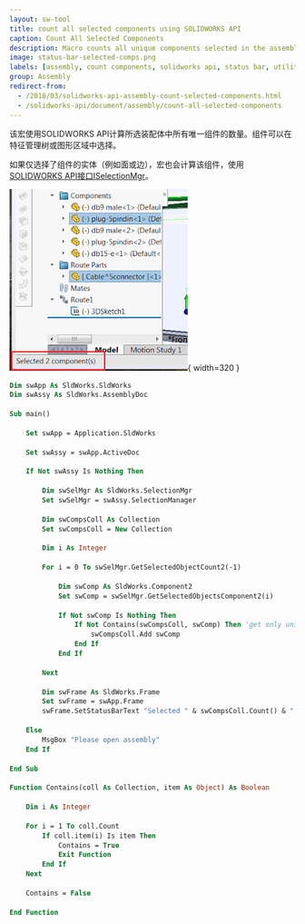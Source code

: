 ```yaml
---
layout: sw-tool
title: count all selected components using SOLIDWORKS API
caption: Count All Selected Components
description: Macro counts all unique components selected in the assembly and displays the result in the commands bar
image: status-bar-selected-comps.png
labels: [assembly, count components, solidworks api, status bar, utility]
group: Assembly
redirect-from:
  - /2018/03/solidworks-api-assembly-count-selected-components.html
  - /solidworks-api/document/assembly/count-all-selected-components
---
```

该宏使用SOLIDWORKS API计算所选装配体中所有唯一组件的数量。组件可以在特征管理树或图形区域中选择。

如果仅选择了组件的实体（例如面或边），宏也会计算该组件，使用[SOLIDWORKS API接口ISelectionMgr](https://help.solidworks.com/2018/english/api/sldworksapi/SolidWorks.Interop.sldworks~SolidWorks.Interop.sldworks.ISelectionMgr.html)。

![所选组件数量显示在状态栏中](status-bar-selected-comps.png){ width=320 }

~~~ vb
Dim swApp As SldWorks.SldWorks
Dim swAssy As SldWorks.AssemblyDoc

Sub main()

    Set swApp = Application.SldWorks
    
    Set swAssy = swApp.ActiveDoc
    
    If Not swAssy Is Nothing Then
            
        Dim swSelMgr As SldWorks.SelectionMgr
        Set swSelMgr = swAssy.SelectionManager
        
        Dim swCompsColl As Collection
        Set swCompsColl = New Collection
        
        Dim i As Integer
        
        For i = 0 To swSelMgr.GetSelectedObjectCount2(-1)
            
            Dim swComp As SldWorks.Component2
            Set swComp = swSelMgr.GetSelectedObjectsComponent2(i)
            
            If Not swComp Is Nothing Then
                If Not Contains(swCompsColl, swComp) Then 'get only unique components
                    swCompsColl.Add swComp
                End If
            End If
            
        Next
        
        Dim swFrame As SldWorks.Frame
        Set swFrame = swApp.Frame
        swFrame.SetStatusBarText "Selected " & swCompsColl.Count() & " component(s)"
    
    Else
        MsgBox "Please open assembly"
    End If
    
End Sub

Function Contains(coll As Collection, item As Object) As Boolean
    
    Dim i As Integer
    
    For i = 1 To coll.Count
        If coll.item(i) Is item Then
            Contains = True
            Exit Function
        End If
    Next
    
    Contains = False
    
End Function

~~~

